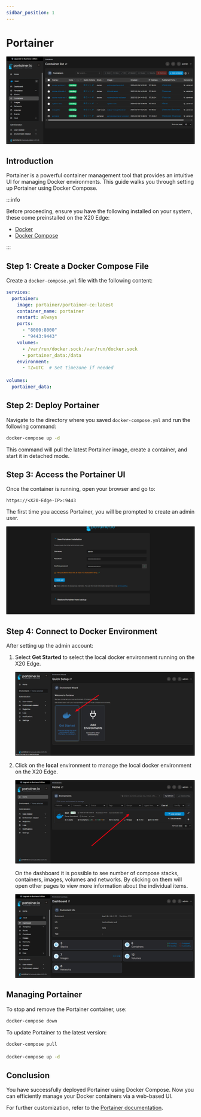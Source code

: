 ```yaml
---
sidbar_position: 1
---
```


# Portainer

![alt text](image-2.png)

## Introduction
Portainer is a powerful container management tool that provides an intuitive UI for managing Docker environments. This guide walks you through setting up Portainer using Docker Compose.

:::info

Before proceeding, ensure you have the following installed on your system, these come preinstalled on the X20 Edge:

- [Docker](https://docs.docker.com/get-docker/)
- [Docker Compose](https://docs.docker.com/compose/install/)

:::

## Step 1: Create a Docker Compose File
Create a `docker-compose.yml` file with the following content:

```yaml
services:
  portainer:
    image: portainer/portainer-ce:latest
    container_name: portainer
    restart: always
    ports:
      - "8000:8000"
      - "9443:9443"
    volumes:
      - /var/run/docker.sock:/var/run/docker.sock
      - portainer_data:/data
    environment:
      - TZ=UTC  # Set timezone if needed

volumes:
  portainer_data:
```

## Step 2: Deploy Portainer
Navigate to the directory where you saved `docker-compose.yml` and run the following command:

```sh
docker-compose up -d
```

This command will pull the latest Portainer image, create a container, and start it in detached mode.

## Step 3: Access the Portainer UI
Once the container is running, open your browser and go to:

```
https://<X20-Edge-IP>:9443
```

The first time you access Portainer, you will be prompted to create an admin user.

![alt text](portainer-admin-user.png)

## Step 4: Connect to Docker Environment
After setting up the admin account:
1. Select **Get Started** to select the local docker environment running on the X20 Edge.

    ![alt text](portainer-setup-docker.png)

2. Click on the **local** environment to manage the local docker environment on the X20 Edge.

    ![alt text](image.png)

    On the dashboard it is possible to see number of compose stacks, containers, images, volumes and networks. By clicking on them will open other pages to view more information about the individual items.

    ![alt text](image-1.png)

## Managing Portainer
To stop and remove the Portainer container, use:

```sh
docker-compose down
```

To update Portainer to the latest version:

```sh
docker-compose pull

docker-compose up -d
```

## Conclusion
You have successfully deployed Portainer using Docker Compose. Now you can efficiently manage your Docker containers via a web-based UI.

For further customization, refer to the [Portainer documentation](https://docs.portainer.io/).

